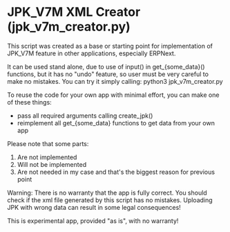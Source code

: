 # JPK_V7M XML Creator (jpk_v7m_creator.py)

This script was created as a base or starting point for implementation of 
JPK_V7M feature in other applications, especially ERPNext.

It can be used stand alone, due to use of input() in get_{some_data}() functions, 
but it has no "undo" feature, so user must be very careful to make no mistakes.
You can try it simply calling:
python3 jpk_v7m_creator.py

To reuse the code for your own app with minimal effort, you can make one of
these things:
- pass all required arguments calling create_jpk()
- reimplement all get_{some_data} functions to get data from your own app

Please note that some parts:
1. Are not implemented
2. Will not be implemented
3. Are not needed in my case and that's the biggest reason for previous point

Warning:
There is no warranty that the app is fully correct. You should check if the xml
file generated by this script has no mistakes. Uploading JPK with wrong data
can result in some legal consequences!

This is experimental app, provided "as is", with no warranty!


